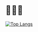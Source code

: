 # 👨🏻‍💻

[![Top Langs](https://github-readme-stats.vercel.app/api/top-langs/?username=RuchirChawdhry&hide=jupyter%20notebook)](https://github.com/RuchirChawdhry?tab=repositories)



